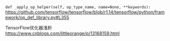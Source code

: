
`def _apply_op_helper(self, op_type_name, name=None, **keywords):` https://github.com/tensorflow/tensorflow/blob/r1.14/tensorflow/python/framework/op_def_library.py#L355

TensorFlow优化器浅析 https://www.cnblogs.com/littleorange/p/13168159.html
